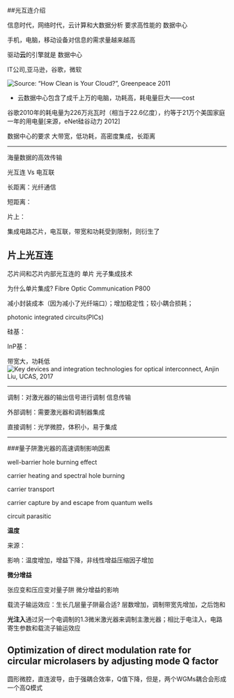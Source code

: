 ##光互连介绍

信息时代，网络时代，云计算和大数据分析 要求高性能的 数据中心

手机，电脑，移动设备对信息的需求量越来越高

驱动**云**的引擎就是 数据中心


IT公司,亚马逊，谷歌，微软

![Source: “How Clean is Your Cloud?”, Greenpeace 2011](https://i.imgur.com/2SWe1kk.jpg)

- 云数据中心包含了成千上万的电脑，功耗高，耗电量巨大——cost

谷歌2010年的耗电量为226万兆瓦时（相当于22.6亿度），约等于21万个美国家庭一年的用电量[来源，eNet硅谷动力 2012]

数据中心的要求 大带宽，低功耗，高密度集成，长距离

---

海量数据的高效传输

光互连 Vs 电互联

长距离：光纤通信

短距离：

片上：

集成电路芯片，电互联，带宽和功耗受到限制，则衍生了 

片上光互连
---
芯片间和芯片内部光互连的 单片 光子集成技术

为什么单片集成? Fibre Optic Communication P800

减小封装成本（因为减小了光纤端口）；增加稳定性；较小耦合损耗；

photonic integrated circuits(PICs)

硅基：

InP基：

带宽大，功耗低
![Key devices and integration technologies for optical interconnect, Anjin Liu, UCAS, 2017](https://i.imgur.com/wHEhDch.jpg)

---

调制：对激光器的输出信号进行调制 信息传输

外部调制：需要激光器和调制器集成

直接调制：光学微腔，体积小，易于集成

---

###量子阱激光器的高速调制影响因素

well-barrier hole burning effect

carrier heating and spectral hole burning 

carrier transport

carrier capture by and escape from quantum wells

circuit parasitic


**温度**

来源：

影响：温度增加，增益下降，非线性增益压缩因子增加

**微分增益**

张应变和压应变对量子阱 微分增益的影响

载流子输运效应：生长几层量子阱最合适?
层数增加，调制带宽先增加，之后饱和


**光注入**通过另一个电调制的1.3微米激光器来调制主激光器；相比于电注入，电路寄生参数和载流子输运效应







Optimization of direct modulation rate for circular microlasers by adjusting mode Q factor
-

圆形微腔，直连波导，由于强耦合效率，Q值下降，但是，两个WGMs耦合会形成一个高Q模式





